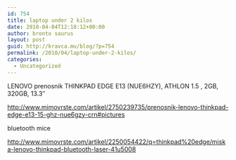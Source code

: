 ```yaml
---
id: 754
title: laptop under 2 kilos
date: 2010-04-04T12:18:12+00:00
author: bronto saurus
layout: post
guid: http://kravca.mu/blog/?p=754
permalink: /2010/04/laptop-under-2-kilos/
categories:
  - Uncategorized
---
```

LENOVO prenosnik THINKPAD EDGE E13 (NUE6HZY), ATHLON 1.5 , 2GB, 320GB, 13.3&#8243;
  
<http://www.mimovrste.com/artikel/2750239735/prenosnik-lenovo-thinkpad-edge-e13-15-ghz-nue6gzy-crn#pictures>
  
<!--more-->


  
bluetooth mice
  
<http://www.mimovrste.com/artikel/2250054422/q=thinkpad%20edge/miska-lenovo-thinkpad-bluetooth-laser-41u5008>